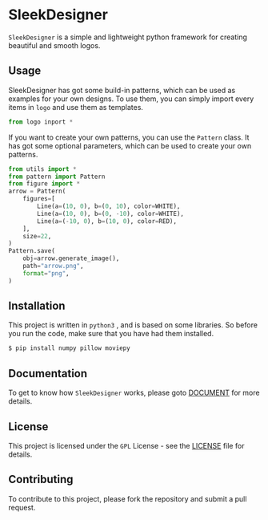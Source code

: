 # SleekDesigner

`SleekDesigner` is a simple and lightweight python framework for creating beautiful and smooth logos.

## Usage

SleekDesigner has got some build-in patterns, which can be used as examples for your own designs.
To use them, you can simply import every items in `logo` and use them as templates.

```python
from logo inport *
```

If you want to create your own patterns, you can use the `Pattern` class.
It has got some optional parameters, which can be used to create your own patterns.

```python
from utils import *
from pattern import Pattern
from figure import *
arrow = Pattern(
    figures=[
        Line(a=(10, 0), b=(0, 10), color=WHITE),
        Line(a=(10, 0), b=(0, -10), color=WHITE),
        Line(a=(-10, 0), b=(10, 0), color=RED),
    ],
    size=22,
)
Pattern.save(
    obj=arrow.generate_image(),
    path="arrow.png",
    format="png",
)
```

## Installation

This project is written in `python3` , and is based on some libraries. So before you run the code, make sure that you have had them installed.

```bash
$ pip install numpy pillow moviepy
```

## Documentation

To get to know how `SleekDesigner` works, please goto [DOCUMENT](document.txt) for
more details.

## License

This project is licensed under the `GPL` License - see the [LICENSE](LICENSE) file for details.

## Contributing

To contribute to this project, please fork the repository and submit a pull request.
